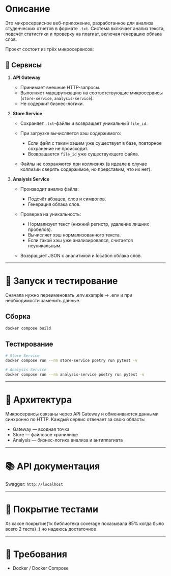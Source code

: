 # Описание

Это микросервисное веб-приложение, разработанное для анализа студенческих отчетов в формате `.txt`. Система включает анализ текста, подсчёт статистики и проверку на плагиат, включая генерацию облака слов.

Проект состоит из трёх микросервисов:

## 🧩 Сервисы

1. **API Gateway**

   * Принимает внешние HTTP-запросы.
   * Выполняет маршрутизацию на соответствующие микросервисы (`store-service`, `analysis-service`).
   * Не содержит бизнес-логики.

2. **Store Service**

   * Сохраняет `.txt`-файлы и возвращает уникальный `file_id`.
   * При загрузке вычисляется хэш содержимого:

     * Если файл с таким хэшем уже существует в базе, повторное сохранение не происходит.
     * Возвращается `file_id` уже существующего файла.
   * Файлы не сохраняются при коллизиях (в идеале в случае коллизии сверять содержимое, но представим, что их нет).

3. **Analysis Service**

   * Производит анализ файла:

     * Подсчёт абзацев, слов и символов.
     * Генерация облака слов.
   * Проверка на уникальность:

     * Нормализует текст (нижний регистр, удаление лишних пробелов).
     * Вычисляет хэш нормализованного текста.
     * Если такой хэш уже анализировался, считается неуникальным.
   * Возвращает JSON с аналитикой и location облака слов.

---

# 🚀 Запуск и тестирование

Сначала нужно переименовать .env.example -> .env и при необходимости заменить данные. 

## Сборка

```bash
docker compose build
```

## Тестирование

```bash
# Store Service
docker compose run --rm store-service poetry run pytest -v

# Analysis Service
docker compose run --rm analysis-service poetry run pytest -v
```

---

# 📐 Архитектура

Микросервисы связаны через API Gateway и обмениваются данными синхронно по HTTP. Каждый сервис отвечает за свою область:

* Gateway — входная точка
* Store — файловое хранилище
* Analysis — бизнес-логика анализа и антиплагиата

---

# 📚 API документация

Swagger: `http://localhost`

---

# 🧪 Покрытие тестами

Хз какое покрытие(тк библиотека coverage показывала 85% когда было всего 2 теста) :) но надеюсь достаточное

---

# 📎 Требования 

* Docker / Docker Compose
